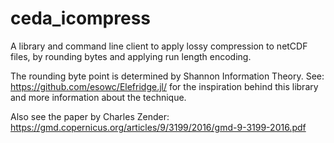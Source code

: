 
# ceda_icompress

A library and command line client to apply lossy compression to netCDF files,
by rounding bytes and applying run length encoding.

The rounding byte point is determined by Shannon Information Theory.
See:
    https://github.com/esowc/Elefridge.jl/ 
for the inspiration behind this library and more information about the technique.

Also see the paper by Charles Zender:
    https://gmd.copernicus.org/articles/9/3199/2016/gmd-9-3199-2016.pdf
